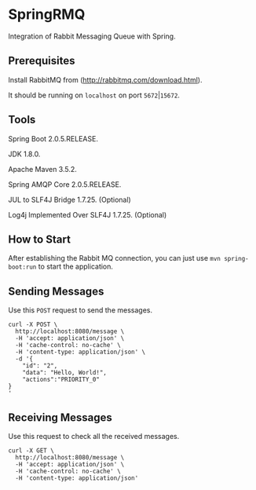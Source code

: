 # SpringRMQ

Integration of Rabbit Messaging Queue with Spring.

## Prerequisites

Install RabbitMQ from (http://rabbitmq.com/download.html).

It should be running on `localhost` on port `5672`|`15672`.

## Tools

Spring Boot 2.0.5.RELEASE.

JDK 1.8.0.

Apache Maven 3.5.2.

Spring AMQP Core 2.0.5.RELEASE.

JUL to SLF4J Bridge 1.7.25. (Optional)

Log4j Implemented Over SLF4J 1.7.25. (Optional)

## How to Start

After establishing the Rabbit MQ connection, you can just use 
```mvn spring-boot:run``` to start the application.

## Sending Messages

Use this `POST` request to send the messages.

```
curl -X POST \
  http://localhost:8080/message \
  -H 'accept: application/json' \
  -H 'cache-control: no-cache' \
  -H 'content-type: application/json' \
  -d '{
    "id": "2",
    "data": "Hello, World!",
    "actions":"PRIORITY_0"
}
'
```

## Receiving Messages

Use this request to check all the received messages.

```
curl -X GET \
  http://localhost:8080/message \
  -H 'accept: application/json' \
  -H 'cache-control: no-cache' \
  -H 'content-type: application/json'
  ```
